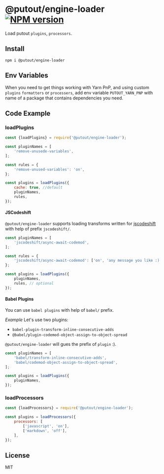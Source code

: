 # @putout/engine-loader [![NPM version][NPMIMGURL]][NPMURL]

[NPMIMGURL]: https://img.shields.io/npm/v/@putout/engine-loader.svg?style=flat&longCache=true
[NPMURL]: https://npmjs.org/package/@putout/engine-loader"npm"

Load putout `plugins`, `processors`.

## Install

```
npm i @putout/engine-loader
```

## Env Variables

When you need to get things working with Yarn PnP, and using custom `plugins` `formatters` or `processers`, add env variable
`PUTOUT_YARN_PNP` with name of a package that contains dependencies you need.

## Code Example

### loadPlugins

```js
const {loadPlugins} = require('@putout/engine-loader');

const pluginNames = [
    'remove-unusede-variables',
];

const rules = {
    'remove-unused-variables': 'on',
};

const plugins = loadPlugins({
    cache: true, //default
    pluginNames,
    rules,
});
```

#### JSCodeshift

`@putout/engine-loader` supports loading transforms written for [jscodeshift](https://github.com/facebook/jscodeshift) with help of prefix `jscodeshift/`.

```js
const pluginNames = [
    'jscodeshift/async-await-codemod',
];

const rules = {
    'jscodeshift/async-await-codemod': ['on', 'any message you like :)'],
};

const plugins = loadPlugins({
    pluginNames,
    rules, // optional
});
```

#### Babel Plugins

You can use `babel plugins` with help of `babel/` prefix.

*Example*
Let's use two plugins:

- `babel-plugin-transform-inline-consecutive-adds`
- `@babel/plugin-codemod-object-assign-to-object-spread`

`@putout/engine-loader` will gues the prefix of `plugin` :).

```js
const pluginNames = [
    'babel/transform-inline-consecutive-adds',
    'babel/codemod-object-assign-to-object-spread',
];

const plugins = loadPlugins({
    pluginNames,
});
```

### loadProcessors

```js
const {loadProcessors} = require('@putout/engine-loader');

const plugins = loadProcessors({
    processors: [
        ['javascript', 'on'],
        ['markdown', 'off'],
    ],
});
```

## License

MIT
